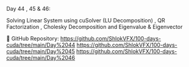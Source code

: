 Day 44 , 45 & 46:

Solving Linear System using cuSolver (LU Decomposition) , QR Factorization , Cholesky Decomposition and Eigenvalue & Eigenvector

📌 GitHub Repository: 
https://github.com/ShlokVFX/100-days-cuda/tree/main/Day%2044
https://github.com/ShlokVFX/100-days-cuda/tree/main/Day%2045
https://github.com/ShlokVFX/100-days-cuda/tree/main/Day%2046
